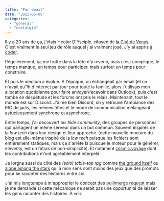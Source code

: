 ```yaml
---
title: "Par email"
date: "2021-06-09"
categories: 
  - "general"
  - "nostalgia"
---
```


Il y a 20 ans de ça, j'étais Hector D'Ysciple, citoyen de [la Cité de Venys](http://serenyssime.free.fr/Accueil/).
C'est vraiment le seul jeu de rôle auquel j'ai vraiment joué. J'y ai appris [à coder](https://github.com/smwhr/clyo).

Régulièrement, ça me trotte dans la tête d'y revenir, mais c'est compliqué, le temps manque, un temps pour participer, mais surtout un temps pour construire.

Et puis le medium a évolué. À l'époque, on échangeait par email (et on n'avait qu'1h d'internet par jour pour toute la famille, alors j'utilisais mon allocation quotidienne pour faire envoyer/recevoir dans Outlook), puis c'est tombé en désuétude et les forums ont pris le relais. Maintenant, tout le monde est sur Discord. J'aime bien Discord, on y retrouve l'ambiance des IRC de jadis, les mêmes têtes et le mode de communication mélangeant astucieusement synchrone et asynchrone.

Entre temps, j'ai découvert les _tilde community_, des groupes de personnes qui partagent un même serveur dans un but commun. Souvent inspirés de la _low tech_ dans leur design et leur approche. (cette nouvelle mouture du blog est elle-même inspiré de la _low tech_ puisque les fichiers sont entièrement statiques, mais ça s'arrête là puisque le moteur pour le générer, eleventy, est un fatras de non-simplicité). Et notament [cosmic.voyage](https://cosmic.voyage/) dont les contributions m'ont agréablement interpelé.

Je lorgne aussi du côté des _(solo) table-top rpg_ comme [the ground itself](https://everestpipkin.itch.io/the-ground-itself) ou [alone among the stars](https://noroadhome.itch.io/alone-among-the-stars) qui à mon sens sont moins des jeux que des prompts pour se raconter des histoires entre soi. 

J'ai mis longtemps à m'approprier le concept des [pull/merge request](https://docs.github.com/en/github/collaborating-with-pull-requests/proposing-changes-to-your-work-with-pull-requests/about-pull-requests) mais je me demande si cette mécanique ne serait pas une opportunité de laisser les gens raconter des histoires. À voir.
